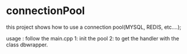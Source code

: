 # connectionPool

this project shows how to use a connection pool(MYSQL, REDIS, etc....);

usage : follow the main.cpp
  1: init the pool
  2: to get the handler with the class dbwrapper.
